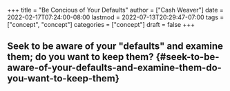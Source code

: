 +++
title = "Be Concious of Your Defaults"
author = ["Cash Weaver"]
date = 2022-02-17T07:24:00-08:00
lastmod = 2022-07-13T20:29:47-07:00
tags = ["concept", "concept"]
categories = ["concept"]
draft = false
+++

## Seek to be aware of your "defaults" and examine them; do you want to keep them? {#seek-to-be-aware-of-your-defaults-and-examine-them-do-you-want-to-keep-them}
